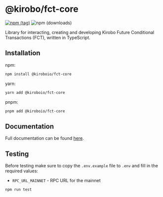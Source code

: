 # @kirobo/fct-core
[![npm (tag)](https://img.shields.io/npm/v/@kiroboio/fct-core)](https://www.npmjs.com/package/@kiroboio/fct-core)
![npm (downloads)](https://img.shields.io/npm/dm/@kiroboio/fct-core)

Library for interacting, creating and developing Kirobo Future Conditional Transactions (FCT), written in TypeScript.

## Installation

npm:
```bash
npm install @kiroboio/fct-core
```

yarn:
```bash
yarn add @kiroboio/fct-core
```

pnpm:
```bash
pnpm add @kiroboio/fct-core
```

## Documentation

Full documentation can be found [here](https://kirobo.gitbook.io/fct-core-library/).

## Testing

Before testing make sure to copy the `.env.example` file to `.env` and fill in the required values:
- `RPC_URL_MAINNET` - RPC URL for the mainnet


```bash
npm run test
```

